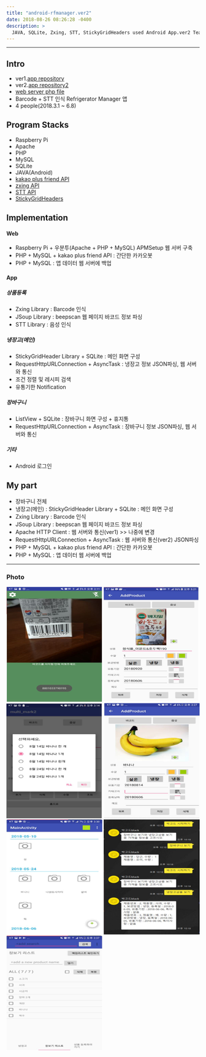 ```yaml
---
title: "android-rfmanager.ver2"
date: 2018-08-26 08:26:28 -0400
description: >
  JAVA, SQLite, Zxing, STT, StickyGridHeaders used Android App.ver2 Team Project
---
```

---

## Intro
- ver1.[app repository]
- ver2.[app repository2]
- [web server php file]
- Barcode + STT 인식 Refrigerator Manager 앱
- 4 people(2018.3.1 ~ 6.8)

## Program Stacks
- Raspberry Pi
- Apache
- PHP
- MySQL
- SQLite
- JAVA(Android)
- [kakao plus friend API]
- [zxing API]
- [STT API]
- [StickyGridHeaders]

## Implementation
#### Web
- Raspberry Pi + 우분투(Apache + PHP + MySQL) APMSetup 웹 서버 구축
- PHP + MySQL + kakao plus friend API : 간단한 카카오봇
- PHP + MySQL : 앱 데이터 웹 서버에 백업

#### App
##### 상품등록
- Zxing Library : Barcode 인식
- JSoup Library : beepscan 웹 페이지 바코드 정보 파싱
- STT Library : 음성 인식

##### 냉장고(메인)
- StickyGridHeader Library + SQLite : 메인 화면 구성
- RequestHttpURLConnection + AsyncTask : 냉장고 정보 JSON파싱, 웹 서버와 통신
- 조건 정렬 및 레시피 검색
- 유통기한 Notification

##### 장바구니
- ListView + SQLite : 장바구니 화면 구성 + 휴지통
- RequestHttpURLConnection + AsyncTask : 장바구니 정보 JSON파싱, 웹 서버와 통신

##### 기타
- Android 로그인

## My part
- 장바구니 전체
- 냉장고(메인) : StickyGridHeader Library + SQLite : 메인 화면 구성
- Zxing Library : Barcode 인식
- JSoup Library : beepscan 웹 페이지 바코드 정보 파싱
- Apache HTTP Client : 웹 서버와 통신(ver1) >> 나중에 변경
- RequestHttpURLConnection + AsyncTask : 웹 서버와 통신(ver2) JSON파싱
- PHP + MySQL + kakao plus friend API : 간단한 카카오봇
- PHP + MySQL : 앱 데이터 웹 서버에 백업

---

### Photo
<img src="/assets/images/4.JPG" alt="drawing" width="250" height="300"/> <img src="/assets/images/5.JPG" alt="drawing" width="250" height="300"/>
<br>
<img src="/assets/images/6.JPG" alt="drawing" width="250" height="300"/> <img src="/assets/images/7.JPG" alt="drawing" width="250" height="300"/>
<br>
<img src="/assets/images/9.JPG" alt="drawing" width="250" height="300"/> <img src="/assets/images/8.JPG" alt="drawing" width="250" height="300"/>
<br>
<img src="/assets/images/10.JPG" alt="drawing" width="250" height="300"/>

[app repository]: https://github.com/blackjayH/android-rfmanager.ver1
[app repository2]: https://github.com/blackjayH/android-rfmanager.ver2
[web server php file]: https://github.com/blackjayH/kakao-plus-friend
[kakao plus friend api]: https://github.com/plusfriend/auto_reply
[zxing API]: https://github.com/journeyapps/zxing-android-embedded
[STT API]: https://github.com/GoogleCloudPlatform/android-docs-samples
[StickyGridHeaders]: https://github.com/TonicArtos/StickyGridHeaders
